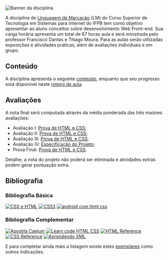 ![Banner da disciplina](assets/lm.png)

A disciplina de [Linguagem de Marcação](docs/plano-de-ensino.pdf) (LM) do Curso Superior de Tecnologia em Sistemas para Internet do IFPB tem como objetivo apresentar ao aluno conceitos sobre desenvolvimento Web Front-end. Sua carga horária apresenta um total de 67 horas aula e será ministrada pelo professor Francisco Dantas e Thiago Moura. Para as aulas serão utilizadas exposições e atividades práticas, além de avaliações individuais e em grupo.

## Conteúdo

A disciplina apresenta o seguinte [conteúdo](docs/CONTENT.md), enquanto que seu progresso está disponível neste [roteiro de aula](docs/OUTLINE.md).

## Avaliações

A nota final será computada através da média ponderada das três maiores avaliações:

* Avaliação I: [Prova de HTML e CSS](exams/prova-html-css-1.md);
* Avaliação II: [Prova de HTML e CSS](exams/prova-html-css-2.md);
* Avaliação III: [Prova de HTML e CSS](exams/prova-html-css-3.md);
* Avaliação IV: [Especificação do Projeto](exams/projeto.md);
* Prova Final: [Prova de HTML e CSS](exams/prova-final.md).

Detalhe, a nota do projeto não poderá ser eliminada e atividades extras podem gerar pontuação extra.

## Bibliografia

### Bibliografia Básica

[![CSS e HTML](assets/books/css-e-html.jpeg)](https://novatec.com.br/livros/csshtml/)  [![CSS3](assets/books/css3.jpeg)](https://novatec.com.br/livros/css3/) [![android com html css](assets/books/android-com-html-css.jpg)](https://novatec.com.br/livros/aplicativos-android-com-html-css/)

### Bibliografia Complementar

[![Apostila Caelum](assets/books/caelum.png)](https://www.caelum.com.br/apostila-html-css-javascript/) [![Learn code HTML CSS](assets/books/learn-code-html-css.png)](https://learn.shayhowe.com/advanced-html-css/) [![HTML Reference](assets/books/mdn.png)](https://developer.mozilla.org/en-US/docs/Web/HTML/Reference) [![CSS Reference](assets/books/mdn.png)](https://developer.mozilla.org/en-US/docs/Web/CSS/Reference) [![Aprendendo XML](assets/books/xml.jpg)](http://shop.oreilly.com/product/9780596004200.do)

E para completar ainda mais a listagem existe estes [exemplares](https://github.com/vhf/free-programming-books/blob/master/free-programming-books.md) como outros indicações.
